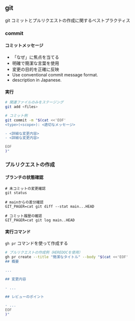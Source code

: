 ## git

git コミットとプルリクエストの作成に関するベストプラクティス

### commit

#### コミットメッセージ

- 「なぜ」に焦点を当てる
- 明確で簡潔な言葉を使用
- 変更の目的を正確に反映
- Use conventional commit message format.
- description in Japanese.

#### 実行


```bash
# 関連ファイルのみをステージング
git add <files>

# コミット例
git commit -m "$(cat <<'EOF'
<type>(<scope>): <適切なメッセージ>

- <詳細な変更内容>
- <詳細な変更内容>

EOF
)"
```

### プルリクエストの作成

#### ブランチの状態確認

```
# 未コミットの変更確認
git status

# mainからの差分確認
GIT_PAGER=cat git diff --stat main...HEAD 

# コミット履歴の確認
GIT_PAGER=cat git log main..HEAD
```

#### 実行コマンド
`gh pr` コマンドを使って作成する

```bash
# プルリクエストの作成例（HEREDOCを使用）
gh pr create --title "簡潔なタイトル" --body "$(cat <<'EOF'
## 概要

...

## 変更内容

- ...

## レビューのポイント

- ...
EOF
)"
```

